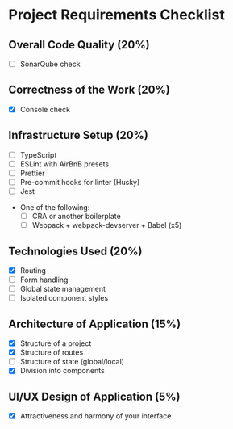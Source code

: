 # Project Requirements Checklist

## Overall Code Quality (20%)

  - [ ] SonarQube check

## Correctness of the Work (20%)

  - [x] Console check

## Infrastructure Setup (20%)

  - [ ] TypeScript
  - [ ] ESLint with AirBnB presets
  - [ ] Prettier
  - [ ] Pre-commit hooks for linter (Husky)
  - [ ] Jest
  - One of the following:
    - [ ] CRA or another boilerplate
    - [ ] Webpack + webpack-devserver + Babel (x5)
  
## Technologies Used (20%)

  - [x] Routing
  - [ ] Form handling
  - [ ] Global state management
  - [ ] Isolated component styles

## Architecture of Application (15%)

  - [x] Structure of a project
  - [x] Structure of routes
  - [ ] Structure of state (global/local)
  - [x] Division into components

## UI/UX Design of Application (5%)

  - [x] Attractiveness and harmony of your interface
